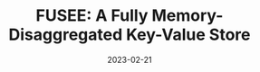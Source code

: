 ---
title: "FUSEE: A Fully Memory-Disaggregated Key-Value Store"
collection: publications
permalink: /publication/2023-02-21-FUSEE
date: 2023-02-21
venue: 'FAST'
paperurl: 'https://www.usenix.org/system/files/fast23-shen.pdf'
citation: 'Shen, Jiacheng, et al. &quot;FUSEE: A Fully Memory-Disaggregated Key-Value Store.&quot; 21st USENIX Conference on File and Storage Technologies (FAST). 2023.'
---